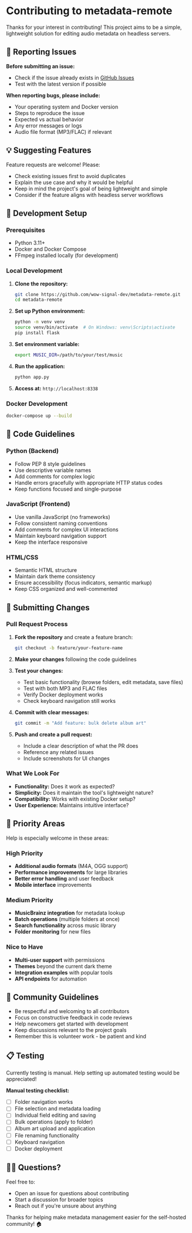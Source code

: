 # Contributing to metadata-remote

Thanks for your interest in contributing! This project aims to be a simple, lightweight solution for editing audio metadata on headless servers.

## 🐛 Reporting Issues

**Before submitting an issue:**
- Check if the issue already exists in [GitHub Issues](https://github.com/wow-signal-dev/metadata-remote/issues)
- Test with the latest version if possible

**When reporting bugs, please include:**
- Your operating system and Docker version
- Steps to reproduce the issue
- Expected vs actual behavior
- Any error messages or logs
- Audio file format (MP3/FLAC) if relevant

## 💡 Suggesting Features

Feature requests are welcome! Please:
- Check existing issues first to avoid duplicates
- Explain the use case and why it would be helpful
- Keep in mind the project's goal of being lightweight and simple
- Consider if the feature aligns with headless server workflows

## 🔧 Development Setup

### Prerequisites
- Python 3.11+
- Docker and Docker Compose
- FFmpeg installed locally (for development)

### Local Development
1. **Clone the repository:**
   ```bash
   git clone https://github.com/wow-signal-dev/metadata-remote.git
   cd metadata-remote
   ```

2. **Set up Python environment:**
   ```bash
   python -m venv venv
   source venv/bin/activate  # On Windows: venv\Scripts\activate
   pip install flask
   ```

3. **Set environment variable:**
   ```bash
   export MUSIC_DIR=/path/to/your/test/music
   ```

4. **Run the application:**
   ```bash
   python app.py
   ```

5. **Access at:** `http://localhost:8338`

### Docker Development
```bash
docker-compose up --build
```

## 📝 Code Guidelines

### Python (Backend)
- Follow PEP 8 style guidelines
- Use descriptive variable names
- Add comments for complex logic
- Handle errors gracefully with appropriate HTTP status codes
- Keep functions focused and single-purpose

### JavaScript (Frontend)
- Use vanilla JavaScript (no frameworks)
- Follow consistent naming conventions
- Add comments for complex UI interactions
- Maintain keyboard navigation support
- Keep the interface responsive

### HTML/CSS
- Semantic HTML structure
- Maintain dark theme consistency
- Ensure accessibility (focus indicators, semantic markup)
- Keep CSS organized and well-commented

## 🚀 Submitting Changes

### Pull Request Process
1. **Fork the repository** and create a feature branch:
   ```bash
   git checkout -b feature/your-feature-name
   ```

2. **Make your changes** following the code guidelines

3. **Test your changes:**
   - Test basic functionality (browse folders, edit metadata, save files)
   - Test with both MP3 and FLAC files
   - Verify Docker deployment works
   - Check keyboard navigation still works

4. **Commit with clear messages:**
   ```bash
   git commit -m "Add feature: bulk delete album art"
   ```

5. **Push and create a pull request:**
   - Include a clear description of what the PR does
   - Reference any related issues
   - Include screenshots for UI changes

### What We Look For
- **Functionality:** Does it work as expected?
- **Simplicity:** Does it maintain the tool's lightweight nature?
- **Compatibility:** Works with existing Docker setup?
- **User Experience:** Maintains intuitive interface?

## 🎯 Priority Areas

Help is especially welcome in these areas:

### High Priority
- **Additional audio formats** (M4A, OGG support)
- **Performance improvements** for large libraries
- **Better error handling** and user feedback
- **Mobile interface** improvements

### Medium Priority
- **MusicBrainz integration** for metadata lookup
- **Batch operations** (multiple folders at once)
- **Search functionality** across music library
- **Folder monitoring** for new files

### Nice to Have
- **Multi-user support** with permissions
- **Themes** beyond the current dark theme
- **Integration examples** with popular tools
- **API endpoints** for automation

## 🤝 Community Guidelines

- Be respectful and welcoming to all contributors
- Focus on constructive feedback in code reviews
- Help newcomers get started with development
- Keep discussions relevant to the project goals
- Remember this is volunteer work - be patient and kind

## 📋 Testing

Currently testing is manual. Help setting up automated testing would be appreciated!

**Manual testing checklist:**
- [ ] Folder navigation works
- [ ] File selection and metadata loading
- [ ] Individual field editing and saving
- [ ] Bulk operations (apply to folder)
- [ ] Album art upload and application
- [ ] File renaming functionality
- [ ] Keyboard navigation
- [ ] Docker deployment

## 🙋‍♀️ Questions?

Feel free to:
- Open an issue for questions about contributing
- Start a discussion for broader topics
- Reach out if you're unsure about anything

Thanks for helping make metadata management easier for the self-hosted community! 🏠
